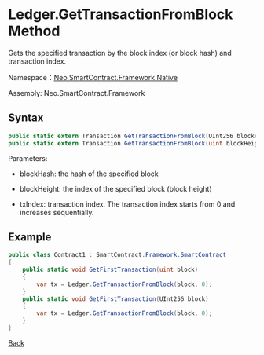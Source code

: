 # Ledger.GetTransactionFromBlock Method

Gets the specified transaction by the block index (or block hash) and transaction index.

Namespace：[Neo.SmartContract.Framework.Native](../../native.md)

Assembly: Neo.SmartContract.Framework

## Syntax

```cs
public static extern Transaction GetTransactionFromBlock(UInt256 blockHash, int txIndex);
public static extern Transaction GetTransactionFromBlock(uint blockHeight, int txIndex);
```

Parameters:

- blockHash: the hash of the specified block

- blockHeight: the index of the specified block (block height)
- txIndex: transaction index. The transaction index starts from 0 and increases sequentially.

## Example

```cs
public class Contract1 : SmartContract.Framework.SmartContract
{
    public static void GetFirstTransaction(uint block)
    {
        var tx = Ledger.GetTransactionFromBlock(block, 0);
    }
    public static void GetFirstTransaction(UInt256 block)
    {
        var tx = Ledger.GetTransactionFromBlock(block, 0);
    }
}
```

[Back](../Ledger.md)

